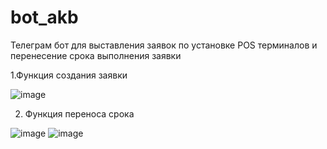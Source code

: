 # bot_akb
Телеграм бот для выставления заявок по установке POS терминалов и перенесение срока выполнения заявки



1.Функция создания заявки

![image](https://github.com/Kurosage/bot_akb/assets/89061273/e09c51a4-f9bf-4f86-ad8a-0ae96e8a95c4)

2. Функция переноса срока

![image](https://github.com/Kurosage/bot_akb/assets/89061273/51e91d5e-a8ed-4538-8c45-31f89f92d5d8)
![image](https://github.com/Kurosage/bot_akb/assets/89061273/271fe4c8-7c84-41f3-bef3-82b00501f099)

